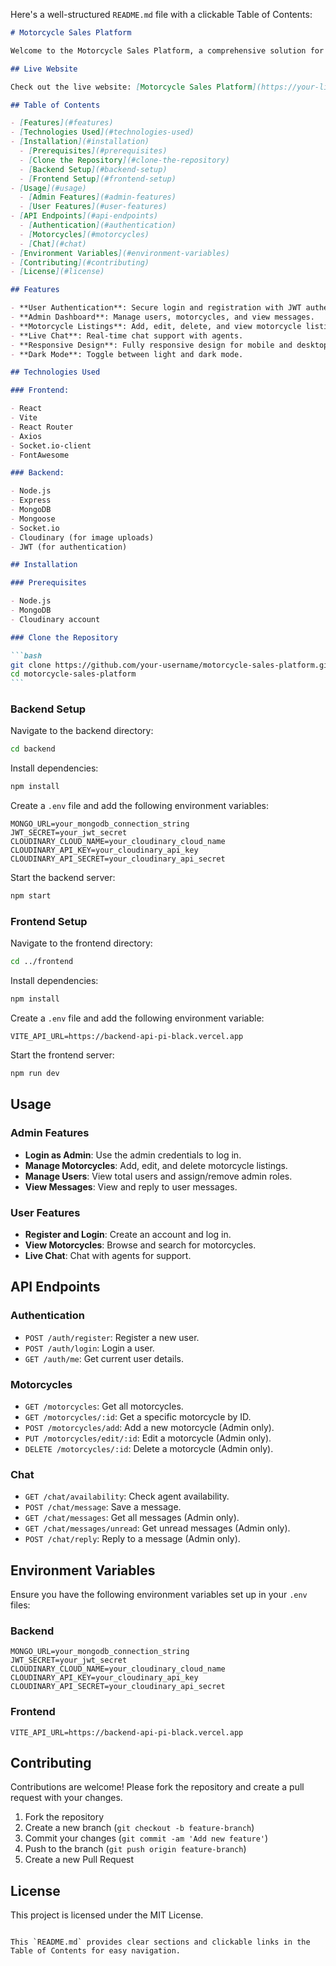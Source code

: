 Here's a well-structured `README.md` file with a clickable Table of Contents:

````markdown
# Motorcycle Sales Platform

Welcome to the Motorcycle Sales Platform, a comprehensive solution for buying and selling motorcycles. This platform is built using the MERN stack (MongoDB, Express, React, Node.js) and is designed to provide a seamless experience for both buyers and sellers.

## Live Website

Check out the live website: [Motorcycle Sales Platform](https://your-live-website-url.com)

## Table of Contents

- [Features](#features)
- [Technologies Used](#technologies-used)
- [Installation](#installation)
  - [Prerequisites](#prerequisites)
  - [Clone the Repository](#clone-the-repository)
  - [Backend Setup](#backend-setup)
  - [Frontend Setup](#frontend-setup)
- [Usage](#usage)
  - [Admin Features](#admin-features)
  - [User Features](#user-features)
- [API Endpoints](#api-endpoints)
  - [Authentication](#authentication)
  - [Motorcycles](#motorcycles)
  - [Chat](#chat)
- [Environment Variables](#environment-variables)
- [Contributing](#contributing)
- [License](#license)

## Features

- **User Authentication**: Secure login and registration with JWT authentication.
- **Admin Dashboard**: Manage users, motorcycles, and view messages.
- **Motorcycle Listings**: Add, edit, delete, and view motorcycle listings.
- **Live Chat**: Real-time chat support with agents.
- **Responsive Design**: Fully responsive design for mobile and desktop devices.
- **Dark Mode**: Toggle between light and dark mode.

## Technologies Used

### Frontend:

- React
- Vite
- React Router
- Axios
- Socket.io-client
- FontAwesome

### Backend:

- Node.js
- Express
- MongoDB
- Mongoose
- Socket.io
- Cloudinary (for image uploads)
- JWT (for authentication)

## Installation

### Prerequisites

- Node.js
- MongoDB
- Cloudinary account

### Clone the Repository

```bash
git clone https://github.com/your-username/motorcycle-sales-platform.git
cd motorcycle-sales-platform
```
````

### Backend Setup

Navigate to the backend directory:

```bash
cd backend
```

Install dependencies:

```bash
npm install
```

Create a `.env` file and add the following environment variables:

```plaintext
MONGO_URL=your_mongodb_connection_string
JWT_SECRET=your_jwt_secret
CLOUDINARY_CLOUD_NAME=your_cloudinary_cloud_name
CLOUDINARY_API_KEY=your_cloudinary_api_key
CLOUDINARY_API_SECRET=your_cloudinary_api_secret
```

Start the backend server:

```bash
npm start
```

### Frontend Setup

Navigate to the frontend directory:

```bash
cd ../frontend
```

Install dependencies:

```bash
npm install
```

Create a `.env` file and add the following environment variable:

```plaintext
VITE_API_URL=https://backend-api-pi-black.vercel.app
```

Start the frontend server:

```bash
npm run dev
```

## Usage

### Admin Features

- **Login as Admin**: Use the admin credentials to log in.
- **Manage Motorcycles**: Add, edit, and delete motorcycle listings.
- **Manage Users**: View total users and assign/remove admin roles.
- **View Messages**: View and reply to user messages.

### User Features

- **Register and Login**: Create an account and log in.
- **View Motorcycles**: Browse and search for motorcycles.
- **Live Chat**: Chat with agents for support.

## API Endpoints

### Authentication

- `POST /auth/register`: Register a new user.
- `POST /auth/login`: Login a user.
- `GET /auth/me`: Get current user details.

### Motorcycles

- `GET /motorcycles`: Get all motorcycles.
- `GET /motorcycles/:id`: Get a specific motorcycle by ID.
- `POST /motorcycles/add`: Add a new motorcycle (Admin only).
- `PUT /motorcycles/edit/:id`: Edit a motorcycle (Admin only).
- `DELETE /motorcycles/:id`: Delete a motorcycle (Admin only).

### Chat

- `GET /chat/availability`: Check agent availability.
- `POST /chat/message`: Save a message.
- `GET /chat/messages`: Get all messages (Admin only).
- `GET /chat/messages/unread`: Get unread messages (Admin only).
- `POST /chat/reply`: Reply to a message (Admin only).

## Environment Variables

Ensure you have the following environment variables set up in your `.env` files:

### Backend

```plaintext
MONGO_URL=your_mongodb_connection_string
JWT_SECRET=your_jwt_secret
CLOUDINARY_CLOUD_NAME=your_cloudinary_cloud_name
CLOUDINARY_API_KEY=your_cloudinary_api_key
CLOUDINARY_API_SECRET=your_cloudinary_api_secret
```

### Frontend

```plaintext
VITE_API_URL=https://backend-api-pi-black.vercel.app
```

## Contributing

Contributions are welcome! Please fork the repository and create a pull request with your changes.

1. Fork the repository
2. Create a new branch (`git checkout -b feature-branch`)
3. Commit your changes (`git commit -am 'Add new feature'`)
4. Push to the branch (`git push origin feature-branch`)
5. Create a new Pull Request

## License

This project is licensed under the MIT License.

```

This `README.md` provides clear sections and clickable links in the Table of Contents for easy navigation.
```

